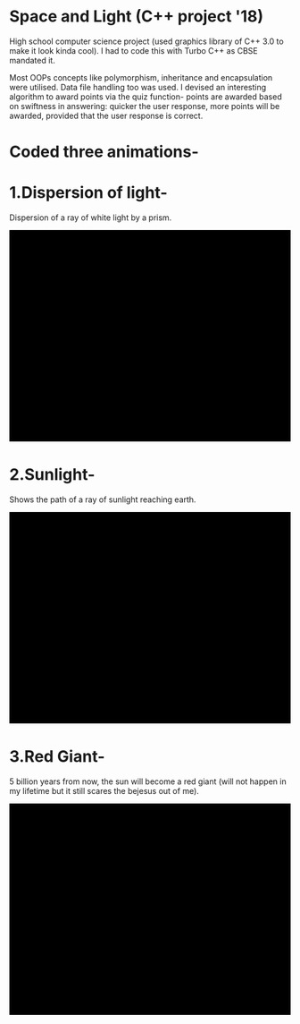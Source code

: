 # Space and Light (C++ project '18)
High school computer science project (used graphics library of C++ 3.0 to make it look kinda cool). I had to code this with Turbo C++ as CBSE mandated it.  

Most OOPs concepts like polymorphism, inheritance and encapsulation were utilised. Data file handling too was used.
I devised an interesting algorithm to award points via the quiz function- points are awarded based on swiftness in answering: quicker the user response, more points will be awarded, provided that the user response is correct. 

# Coded three animations-

# 1.Dispersion of light-
Dispersion of a ray of white light by a prism.

![Preview](Demo/dispersion.gif)

# 2.Sunlight-
Shows the path of a ray of sunlight reaching earth.

![Preview](Demo/sunlight.gif)

# 3.Red Giant-
5 billion years from now, the sun will become a red giant (will not happen in my lifetime but it still scares the bejesus out of me).

![Preview](Demo/redgiant.gif)
